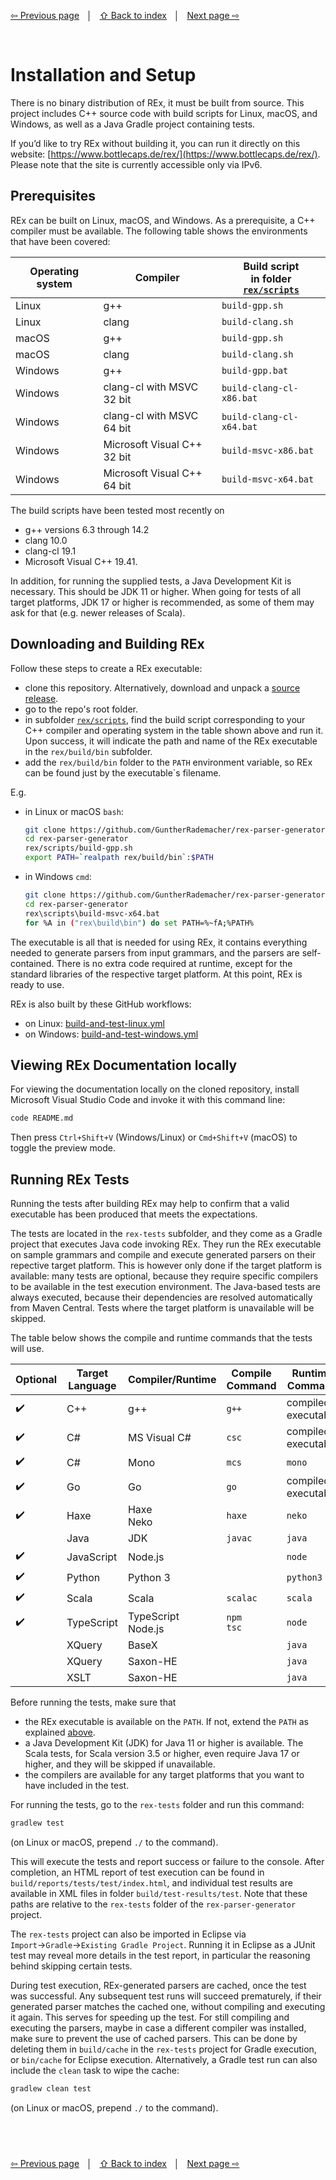 <link rel="stylesheet" href="markdown.css">

[⇦ Previous page](project-structure.md) &nbsp;&nbsp;│&nbsp;&nbsp; [⇧ Back to index](../README.md#-rex-parser-generator) &nbsp;&nbsp;│&nbsp;&nbsp; [Next page ⇨ ](quickstart-cpp.md)

&nbsp;
# Installation and Setup

There is no binary distribution of REx, it must be built from source. This project includes C++ source code with build scripts for Linux, macOS, and Windows, as well as a Java Gradle project containing tests.

If you’d like to try REx without building it, you can run it directly on this website: [https://www.bottlecaps.de/rex/](https://www.bottlecaps.de/rex/). Please note that the site is currently accessible only via IPv6.

## Prerequisites

REx can be built on Linux, macOS, and Windows. As a prerequisite, a C++ compiler must be available. The following table shows the environments that have been covered:

| Operating system | Compiler                    | Build script<br>in folder [`rex/scripts`](../rex/scripts/) |
|------------------|-----------------------------|------------------------------------------------------------|
| Linux            | g++                         | `build-gpp.sh`                                             |
| Linux            | clang                       | `build-clang.sh`                                           |
| macOS            | g++                         | `build-gpp.sh`                                             |
| macOS            | clang                       | `build-clang.sh`                                           |
| Windows          | g++                         | `build-gpp.bat`                                            |
| Windows          | clang-cl with MSVC 32 bit   | `build-clang-cl-x86.bat`                                   |
| Windows          | clang-cl with MSVC 64 bit   | `build-clang-cl-x64.bat`                                   |
| Windows          | Microsoft Visual C++ 32 bit | `build-msvc-x86.bat`                                       |
| Windows          | Microsoft Visual C++ 64 bit | `build-msvc-x64.bat`                                       |

The build scripts have been tested most recently on

 - g++ versions 6.3 through 14.2
 - clang 10.0
 - clang-cl 19.1
 - Microsoft Visual C++ 19.41.

In addition, for running the supplied tests, a Java Development Kit is necessary. This should be JDK 11 or higher. When going for tests of all target platforms, JDK 17 or higher is recommended, as some of them may ask for that (e.g. newer releases of Scala).

## Downloading and Building REx

Follow these steps to create a REx executable:

- clone this repository. Alternatively, download and unpack a [source release](https://github.com/GuntherRademacher/rex-parser-generator/releases).
- go to the repo's root folder.
- in subfolder [`rex/scripts`](../rex/scripts/), find the build script corresponding to your C++ compiler and operating system in the table shown above and run it. Upon success, it will indicate the path and name of the REx executable in the `rex/build/bin` subfolder.
- add the `rex/build/bin` folder to the `PATH` environment variable, so REx can be found just by the executable`s filename.

E.g.

 - in Linux or macOS `bash`:

   ```sh
   git clone https://github.com/GuntherRademacher/rex-parser-generator.git
   cd rex-parser-generator
   rex/scripts/build-gpp.sh
   export PATH=`realpath rex/build/bin`:$PATH
   ```

 - in Windows `cmd`:

   ```sh
   git clone https://github.com/GuntherRademacher/rex-parser-generator.git
   cd rex-parser-generator
   rex\scripts\build-msvc-x64.bat
   for %A in ("rex\build\bin") do set PATH=%~fA;%PATH%
   ```

The executable is all that is needed for using REx, it contains everything needed to generate parsers from input grammars, and the parsers are self-contained. There is no extra code required at runtime, except for the standard libraries of the respective target platform. At this point, REx is ready to use.

REx is also built by these GitHub workflows:

 - on Linux: [build-and-test-linux.yml](https://github.com/GuntherRademacher/rex-parser-generator/actions/workflows/build-and-test-linux.yml)
 - on Windows: [build-and-test-windows.yml](https://github.com/GuntherRademacher/rex-parser-generator/actions/workflows/build-and-test-windows.yml)

## Viewing REx Documentation locally

For viewing the documentation locally on the cloned repository, install Microsoft Visual Studio Code and invoke it with this command line:

```sh
code README.md
```

Then press `Ctrl+Shift+V` (Windows/Linux) or `Cmd+Shift+V` (macOS) to toggle the preview mode.

## Running REx Tests

Running the tests after building REx may help to confirm that a valid executable has been produced that meets the expectations.

The tests are located in the `rex-tests` subfolder, and they come as a Gradle project that executes Java code invoking REx. They run the REx executable on sample grammars and compile and execute generated parsers on their repective target platform. This is however only done if the target platform is available: many tests are optional, because they require specific compilers to be available in the test execution environment. The Java-based tests are always executed, because their dependencies are resolved automatically from Maven Central. Tests where the target platform is unavailable will be skipped. 

The table below shows the compile and runtime commands that the tests will use.

| Optional | Target Language | Compiler/Runtime      | Compile Command | Runtime Command     |
|----------|-----------------|-----------------------|-----------------|---------------------|
| ✔️      | C++             | g++                   | `g++`           | compiled executable |
| ✔️      | C#              | MS Visual C#          | `csc`           | compiled executable |
| ✔️      | C#              | Mono                  | `mcs`           | `mono`              |
| ✔️      | Go              | Go                    | `go`            | compiled executable |
| ✔️      | Haxe            | Haxe<br>Neko          | `haxe`          | `neko`              |
|          | Java            | JDK                   | `javac`         | `java`              |
| ✔️      | JavaScript      | Node.js               |                 | `node`              |
| ✔️      | Python          | Python 3              |                 | `python3`           |
| ✔️      | Scala           | Scala                 | `scalac`        | `scala`             |
| ✔️      | TypeScript      | TypeScript<br>Node.js | `npm`<br>`tsc`  | `node`              |
|          | XQuery          | BaseX                 |                 | `java`              |
|          | XQuery          | Saxon-HE              |                 | `java`              |
|          | XSLT            | Saxon-HE              |                 | `java`              |

Before running the tests, make sure that

 - the REx executable is available on the `PATH`. If not, extend the `PATH` as explained [above](#downloading-and-building-rex).
 - a Java Development Kit (JDK) for Java 11 or higher is available. The Scala tests, for Scala version 3.5 or higher, even require Java 17 or higher, and they will be skipped if unavailable.
 - the compilers are available for any target platforms that you want to have included in the test.

For running the tests, go to the `rex-tests` folder and run this command:

```sh
gradlew test
```
(on Linux or macOS, prepend `./` to the command).

This will execute the tests and report success or failure to the console. After completion, an HTML report of test execution can be found in `build/reports/tests/test/index.html`, and individual test results are available in XML files in folder `build/test-results/test`. Note that these paths are relative to the `rex-tests` folder of the `rex-parser-generator` project.

The `rex-tests` project can also be imported in Eclipse via `Import`→`Gradle`→`Existing Gradle Project`. Running it in Eclipse as a JUnit test may reveal more details in the test report, in particular the reasoning behind skipping certain tests.

During test execution, REx-generated parsers are cached, once the test was successful. Any subsequent test runs will succeed prematurely, if their generated parser matches the cached one, without compiling and executing it again. This serves for speeding up the test. For still compiling and executing the parsers, maybe in case a different compiler was installed, make sure to prevent the use of cached parsers. This can be done by deleting them in `build/cache` in the `rex-tests` project for Gradle execution, or `bin/cache` for Eclipse execution. Alternatively, a Gradle test run can also include the `clean` task to wipe the cache:

```sh
gradlew clean test
```
(on Linux or macOS, prepend `./` to the command).

&nbsp;
---
[⇦ Previous page](project-structure.md) &nbsp;&nbsp;│&nbsp;&nbsp; [⇧ Back to index](../README.md#-rex-parser-generator) &nbsp;&nbsp;│&nbsp;&nbsp; [Next page ⇨ ](quickstart-cpp.md)